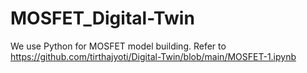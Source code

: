 # MOSFET_Digital-Twin 
We use Python for MOSFET model building. Refer to https://github.com/tirthajyoti/Digital-Twin/blob/main/MOSFET-1.ipynb 

